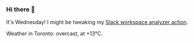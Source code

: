 ### Hi there :wave:

It's Wednesday! I might be tweaking my [Slack workspace analyzer action](https://github.com/bewuethr/slack-analyzer).

Weather in Toronto: overcast, at +13°C.
